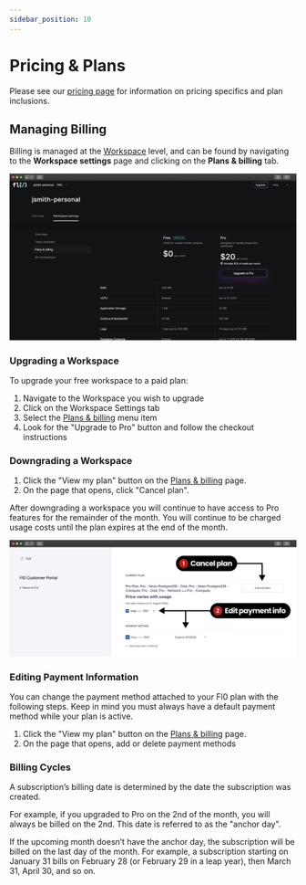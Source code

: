 ```yaml
---
sidebar_position: 10
---
```


# Pricing & Plans

Please see our [pricing page](https://www.fl0.com/pricing) for information on pricing specifics and plan inclusions.

## Managing Billing

Billing is managed at the [Workspace](./workspaces) level, and can be found by navigating to the **Workspace settings** page and clicking on the **Plans & billing** tab.

![Plans & Billing Page](./assets/plans-billing.png)

### Upgrading a Workspace

To upgrade your free workspace to a paid plan:

1. Navigate to the Workspace you wish to upgrade
2. Click on the Workspace Settings tab
3. Select the [Plans & billing](#managing-billing) menu item
4. Look for the "Upgrade to Pro" button and follow the checkout instructions

### Downgrading a Workspace

1. Click the "View my plan" button on the [Plans & billing](#managing-billing) page.
2. On the page that opens, click "Cancel plan".

After downgrading a workspace you will continue to have access to Pro features for the remainder of the month. You will continue to be charged usage costs until the plan expires at the end of the month.

![Downgrade/cancel a plan](./assets/cancel-edit-plan.png)

### Editing Payment Information

You can change the payment method attached to your Fl0 plan with the following steps. Keep in mind you must always have a default payment method while your plan is active.

1. Click the "View my plan" button on the [Plans & billing](#managing-billing) page.
2. On the page that opens, add or delete payment methods

### Billing Cycles

A subscription’s billing date is determined by the date the subscription was created.

For example, if you upgraded to Pro on the 2nd of the month, you will always be billed on the 2nd. This date is referred to as the "anchor day".

If the upcoming month doesn’t have the anchor day, the subscription will be billed on the last day of the month. For example, a subscription starting on January 31 bills on February 28 (or February 29 in a leap year), then March 31, April 30, and so on.
